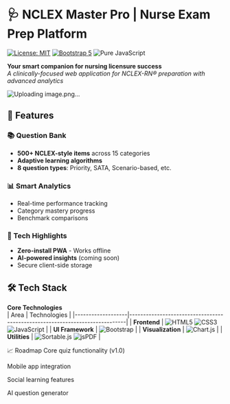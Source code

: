 # 🩺 NCLEX Master Pro | Nurse Exam Prep Platform

[![License: MIT](https://img.shields.io/badge/License-MIT-blue.svg)](https://opensource.org/licenses/MIT)
[![Bootstrap 5](https://img.shields.io/badge/Bootstrap-5.3-7952B3.svg)](https://getbootstrap.com)
![Pure JavaScript](https://img.shields.io/badge/JavaScript-ES6+-F7DF1E.svg)

**Your smart companion for nursing licensure success**  
_A clinically-focused web application for NCLEX-RN® preparation with advanced analytics_

![Uploading image.png…]()
<!-- Replace with actual screenshot -->

## 🌟 Features

### 📚 Question Bank
- **500+ NCLEX-style items** across 15 categories
- **Adaptive learning algorithms**  
- **8 question types**: Priority, SATA, Scenario-based, etc.

### 📊 Smart Analytics
- Real-time performance tracking  
- Category mastery progress  
- Benchmark comparisons

### 🚀 Tech Highlights
- **Zero-install PWA** - Works offline  
- **AI-powered insights** (coming soon)  
- Secure client-side storage

## 🛠 Tech Stack

**Core Technologies**  
| Area              | Technologies                                                                 |
|-------------------|-----------------------------------------------------------------------------|
| **Frontend**      | ![HTML5](https://img.shields.io/badge/-HTML5-E34F26?logo=html5&logoColor=white) ![CSS3](https://img.shields.io/badge/-CSS3-1572B6?logo=css3&logoColor=white) ![JavaScript](https://img.shields.io/badge/-JavaScript-F7DF1E?logo=javascript&logoColor=black) |
| **UI Framework**  | ![Bootstrap](https://img.shields.io/badge/-Bootstrap-7952B3?logo=bootstrap&logoColor=white) |
| **Visualization** | ![Chart.js](https://img.shields.io/badge/-Chart.js-FF6384?logo=chart.js&logoColor=white) |
| **Utilities**     | ![Sortable.js](https://img.shields.io/badge/-Sortable.js-00A8E1) ![jsPDF](https://img.shields.io/badge/-jsPDF-000000) |


📈 Roadmap
Core quiz functionality (v1.0)

Mobile app integration

Social learning features

AI question generator

